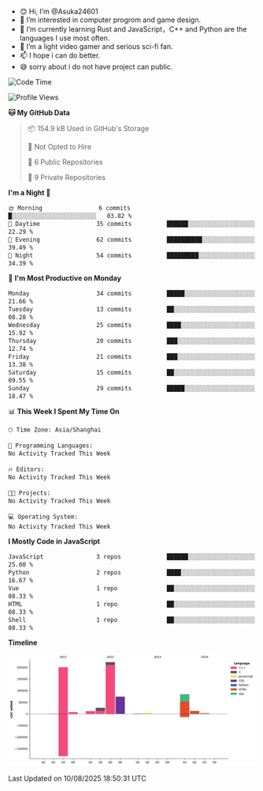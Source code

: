 - 😊 Hi, I’m @Asuka24601
- 👀 I’m interested in computer progrom and game design.
- 🌱 I’m currently learning Rust and JavaScript，C++ and Python are the languages I use most often.
- 💞️ I’m a light video gamer and serious sci-fi fan.
- 📫 I hope i can do better.
- 😅 sorry about i do not have project can public.

<!--START_SECTION:waka-->
![Code Time](http://img.shields.io/badge/Code%20Time-749%20hrs%2034%20mins-blue)

![Profile Views](http://img.shields.io/badge/Profile%20Views-0-blue)

**🐱 My GitHub Data** 

> 📦 154.9 kB Used in GitHub's Storage 
 > 
> 🚫 Not Opted to Hire
 > 
> 📜 6 Public Repositories 
 > 
> 🔑 9 Private Repositories 
 > 
**I'm a Night 🦉** 

```text
🌞 Morning                6 commits           █░░░░░░░░░░░░░░░░░░░░░░░░   03.82 % 
🌆 Daytime                35 commits          ██████░░░░░░░░░░░░░░░░░░░   22.29 % 
🌃 Evening                62 commits          ██████████░░░░░░░░░░░░░░░   39.49 % 
🌙 Night                  54 commits          █████████░░░░░░░░░░░░░░░░   34.39 % 
```
📅 **I'm Most Productive on Monday** 

```text
Monday                   34 commits          █████░░░░░░░░░░░░░░░░░░░░   21.66 % 
Tuesday                  13 commits          ██░░░░░░░░░░░░░░░░░░░░░░░   08.28 % 
Wednesday                25 commits          ████░░░░░░░░░░░░░░░░░░░░░   15.92 % 
Thursday                 20 commits          ███░░░░░░░░░░░░░░░░░░░░░░   12.74 % 
Friday                   21 commits          ███░░░░░░░░░░░░░░░░░░░░░░   13.38 % 
Saturday                 15 commits          ██░░░░░░░░░░░░░░░░░░░░░░░   09.55 % 
Sunday                   29 commits          █████░░░░░░░░░░░░░░░░░░░░   18.47 % 
```


📊 **This Week I Spent My Time On** 

```text
🕑︎ Time Zone: Asia/Shanghai

💬 Programming Languages: 
No Activity Tracked This Week

🔥 Editors: 
No Activity Tracked This Week

🐱‍💻 Projects: 
No Activity Tracked This Week

💻 Operating System: 
No Activity Tracked This Week
```

**I Mostly Code in JavaScript** 

```text
JavaScript               3 repos             ██████░░░░░░░░░░░░░░░░░░░   25.00 % 
Python                   2 repos             ████░░░░░░░░░░░░░░░░░░░░░   16.67 % 
Vue                      1 repo              ██░░░░░░░░░░░░░░░░░░░░░░░   08.33 % 
HTML                     1 repo              ██░░░░░░░░░░░░░░░░░░░░░░░   08.33 % 
Shell                    1 repo              ██░░░░░░░░░░░░░░░░░░░░░░░   08.33 % 
```



**Timeline**

![Lines of Code chart](https://raw.githubusercontent.com/Asuka24601/Asuka24601/main/assets/bar_graph.png)


 Last Updated on 10/08/2025 18:50:31 UTC
<!--END_SECTION:waka-->

